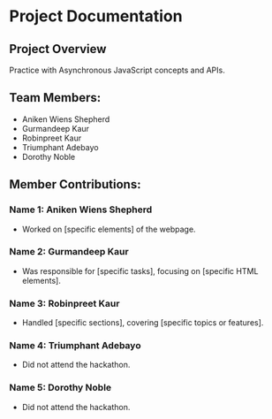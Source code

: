 # Project Documentation

## Project Overview

Practice with Asynchronous JavaScript concepts and APIs.

## Team Members:

-   Aniken Wiens Shepherd
-   Gurmandeep Kaur
-   Robinpreet Kaur
-   Triumphant Adebayo
-   Dorothy Noble

## Member Contributions:

### Name 1: Aniken Wiens Shepherd

-   Worked on [specific elements] of the webpage.

### Name 2: Gurmandeep Kaur

-   Was responsible for [specific tasks], focusing on [specific HTML elements].

### Name 3: Robinpreet Kaur

-   Handled [specific sections], covering [specific topics or features].

### Name 4: Triumphant Adebayo

-   Did not attend the hackathon.

### Name 5: Dorothy Noble

-   Did not attend the hackathon.